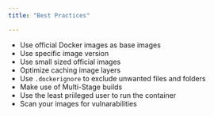 ```yaml
---
title: "Best Practices"

---
```


* Use official Docker images as base images
* Use specific image version
* Use small sized official images
* Optimize caching image layers
* Use `.dockerignore` to exclude unwanted files and folders
* Make use of Multi-Stage builds
* Use the least priileged user to run the container
* Scan your images for vulnarabilities


